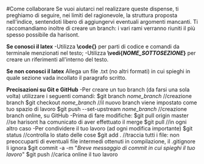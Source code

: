 #Come collaborare
Se vuoi aiutarci nel realizzare queste dispense, ti preghiamo di seguire, nei limiti del ragionevole, la struttura proposta 
nell'indice, sentendoti libero di aggiungervi eventuali argomenti mancanti. Ti raccomandiamo inoltre di creare un branch: i 
vari rami verranno riuniti il più spesso possibile da harisont.

**Se conosci il latex**
-Utilizza **\code{}** per parti di codice e comandi da terminale menzionati nel testo;
-Utilizza **\vedi{*NOME_SOTTOSEZIONE*}** per creare un riferimenti all'interno del testo.

**Se non conosci il latex**
Allega un file .txt (no altri formati) in cui spieghi in quale sezione vada incollato il paragrafo scritto.
 
**Precisazioni su Git e GitHub**
-Per creare un tuo branch (da farsi una sola volta) utilizzare i seguenti comandi:
	$git branch *nome_branch* //creazione branch
	$git checkout *nome_branch* //il nuovo branch viene impostato come tuo spazio di lavoro
	$git push --set-upstream *nome_branch* //creazione branch online, su GitHub
-Prima di fare modifiche:
	$git pull origin master //se harisont ha comunicato di aver effettuato il merge
	$git pull //in ogni altro caso
-Per condividere il tuo lavoro (ad ogni modifica importante)
	$git status //controlla lo stato delle cose
	$git add . //traccia tutti i file: non preoccuparti di eventuali file intermedi ottenuti in compilazione, il 
.gitignore li ignora
	$git commit -a -m "*Breve messaggio di commit in cui spieghi il tuo lavoro*"
	$git push //carica online il tuo lavoro
